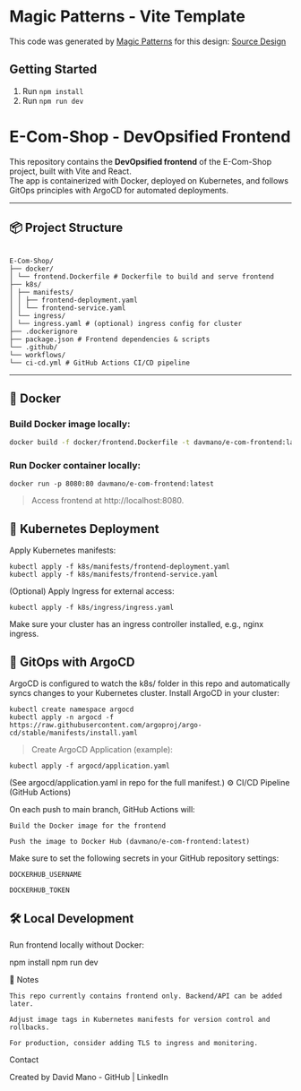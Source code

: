 # Magic Patterns - Vite Template

This code was generated by [Magic Patterns](https://magicpatterns.com) for this design: [Source Design](https://www.magicpatterns.com/c/cfwade7ovevpfqhkjgkrcu)

## Getting Started

1. Run `npm install`
2. Run `npm run dev`

# E-Com-Shop - DevOpsified Frontend

This repository contains the **DevOpsified frontend** of the E-Com-Shop project, built with Vite and React.  
The app is containerized with Docker, deployed on Kubernetes, and follows GitOps principles with ArgoCD for automated deployments.

---

## 📦 Project Structure

```

E-Com-Shop/
├── docker/
│ └── frontend.Dockerfile # Dockerfile to build and serve frontend
├── k8s/
│ ├── manifests/
│ │ ├── frontend-deployment.yaml
│ │ └── frontend-service.yaml
│ └── ingress/
│ └── ingress.yaml # (optional) ingress config for cluster
├── .dockerignore
├── package.json # Frontend dependencies & scripts
└── .github/
└── workflows/
└── ci-cd.yml # GitHub Actions CI/CD pipeline
```

---

## 🐳 Docker

### Build Docker image locally:
```bash
docker build -f docker/frontend.Dockerfile -t davmano/e-com-frontend:latest .
```
### Run Docker container locally:
```
docker run -p 8080:80 davmano/e-com-frontend:latest
```

> Access frontend at http://localhost:8080.

## 🚀 Kubernetes Deployment
Apply Kubernetes manifests:
```
kubectl apply -f k8s/manifests/frontend-deployment.yaml
kubectl apply -f k8s/manifests/frontend-service.yaml
```
(Optional) Apply Ingress for external access:
```
kubectl apply -f k8s/ingress/ingress.yaml
``` 
Make sure your cluster has an ingress controller installed, e.g., nginx ingress.

## 🔄 GitOps with ArgoCD

ArgoCD is configured to watch the k8s/ folder in this repo and automatically syncs changes to your Kubernetes cluster.
Install ArgoCD in your cluster:
```
kubectl create namespace argocd
kubectl apply -n argocd -f https://raw.githubusercontent.com/argoproj/argo-cd/stable/manifests/install.yaml
```
> Create ArgoCD Application (example):
```
kubectl apply -f argocd/application.yaml
```
(See argocd/application.yaml in repo for the full manifest.)
⚙ CI/CD Pipeline (GitHub Actions)

On each push to main branch, GitHub Actions will:

    Build the Docker image for the frontend

    Push the image to Docker Hub (davmano/e-com-frontend:latest)

Make sure to set the following secrets in your GitHub repository settings:

    DOCKERHUB_USERNAME

    DOCKERHUB_TOKEN

## 🛠 Local Development

Run frontend locally without Docker:

npm install
npm run dev

📖 Notes

    This repo currently contains frontend only. Backend/API can be added later.

    Adjust image tags in Kubernetes manifests for version control and rollbacks.

    For production, consider adding TLS to ingress and monitoring.

Contact

Created by David Mano - GitHub | LinkedIn
